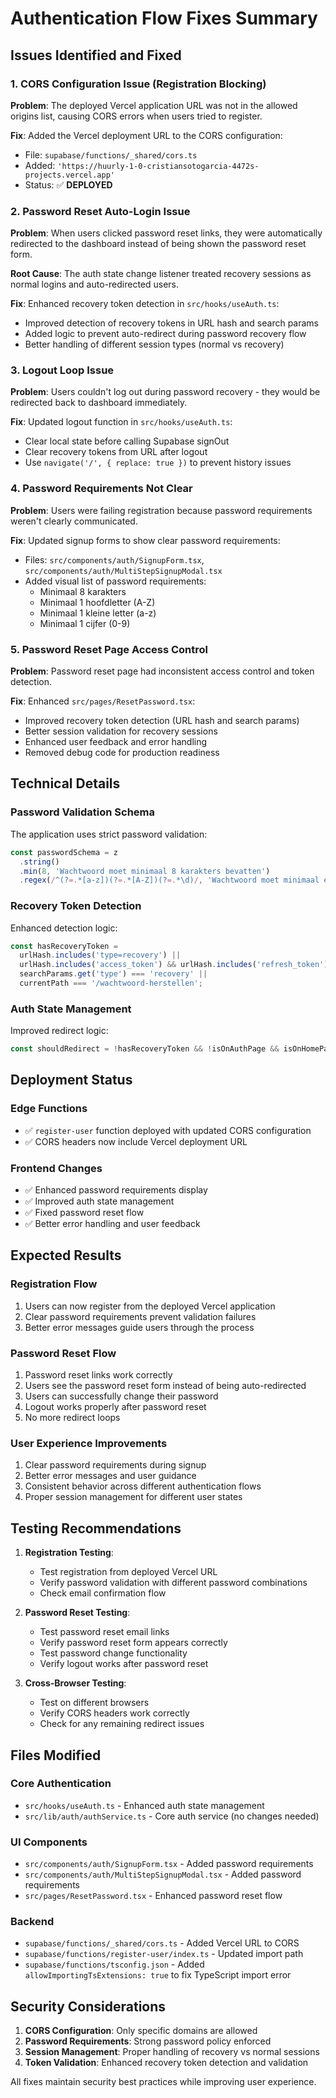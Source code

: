 # Authentication Flow Fixes Summary

## Issues Identified and Fixed

### 1. **CORS Configuration Issue (Registration Blocking)**
**Problem**: The deployed Vercel application URL was not in the allowed origins list, causing CORS errors when users tried to register.

**Fix**: Added the Vercel deployment URL to the CORS configuration:
- File: `supabase/functions/_shared/cors.ts`
- Added: `'https://huurly-1-0-cristiansotogarcia-4472s-projects.vercel.app'`
- Status: ✅ **DEPLOYED**

### 2. **Password Reset Auto-Login Issue**
**Problem**: When users clicked password reset links, they were automatically redirected to the dashboard instead of being shown the password reset form.

**Root Cause**: The auth state change listener treated recovery sessions as normal logins and auto-redirected users.

**Fix**: Enhanced recovery token detection in `src/hooks/useAuth.ts`:
- Improved detection of recovery tokens in URL hash and search params
- Added logic to prevent auto-redirect during password recovery flow
- Better handling of different session types (normal vs recovery)

### 3. **Logout Loop Issue**
**Problem**: Users couldn't log out during password recovery - they would be redirected back to dashboard immediately.

**Fix**: Updated logout function in `src/hooks/useAuth.ts`:
- Clear local state before calling Supabase signOut
- Clear recovery tokens from URL after logout
- Use `navigate('/', { replace: true })` to prevent history issues

### 4. **Password Requirements Not Clear**
**Problem**: Users were failing registration because password requirements weren't clearly communicated.

**Fix**: Updated signup forms to show clear password requirements:
- Files: `src/components/auth/SignupForm.tsx`, `src/components/auth/MultiStepSignupModal.tsx`
- Added visual list of password requirements:
  - Minimaal 8 karakters
  - Minimaal 1 hoofdletter (A-Z)
  - Minimaal 1 kleine letter (a-z)
  - Minimaal 1 cijfer (0-9)

### 5. **Password Reset Page Access Control**
**Problem**: Password reset page had inconsistent access control and token detection.

**Fix**: Enhanced `src/pages/ResetPassword.tsx`:
- Improved recovery token detection (URL hash and search params)
- Better session validation for recovery sessions
- Enhanced user feedback and error handling
- Removed debug code for production readiness

## Technical Details

### Password Validation Schema
The application uses strict password validation:
```javascript
const passwordSchema = z
  .string()
  .min(8, 'Wachtwoord moet minimaal 8 karakters bevatten')
  .regex(/^(?=.*[a-z])(?=.*[A-Z])(?=.*\d)/, 'Wachtwoord moet minimaal één hoofdletter, één kleine letter en één cijfer bevatten');
```

### Recovery Token Detection
Enhanced detection logic:
```javascript
const hasRecoveryToken = 
  urlHash.includes('type=recovery') || 
  urlHash.includes('access_token') && urlHash.includes('refresh_token') ||
  searchParams.get('type') === 'recovery' ||
  currentPath === '/wachtwoord-herstellen';
```

### Auth State Management
Improved redirect logic:
```javascript
const shouldRedirect = !hasRecoveryToken && !isOnAuthPage && isOnHomePage;
```

## Deployment Status

### Edge Functions
- ✅ `register-user` function deployed with updated CORS configuration
- ✅ CORS headers now include Vercel deployment URL

### Frontend Changes
- ✅ Enhanced password requirements display
- ✅ Improved auth state management
- ✅ Fixed password reset flow
- ✅ Better error handling and user feedback

## Expected Results

### Registration Flow
1. Users can now register from the deployed Vercel application
2. Clear password requirements prevent validation failures
3. Better error messages guide users through the process

### Password Reset Flow
1. Password reset links work correctly
2. Users see the password reset form instead of being auto-redirected
3. Users can successfully change their password
4. Logout works properly after password reset
5. No more redirect loops

### User Experience Improvements
1. Clear password requirements during signup
2. Better error messages and user guidance
3. Consistent behavior across different authentication flows
4. Proper session management for different user states

## Testing Recommendations

1. **Registration Testing**:
   - Test registration from deployed Vercel URL
   - Verify password validation with different password combinations
   - Check email confirmation flow

2. **Password Reset Testing**:
   - Test password reset email links
   - Verify password reset form appears correctly
   - Test password change functionality
   - Verify logout works after password reset

3. **Cross-Browser Testing**:
   - Test on different browsers
   - Verify CORS headers work correctly
   - Check for any remaining redirect issues

## Files Modified

### Core Authentication
- `src/hooks/useAuth.ts` - Enhanced auth state management
- `src/lib/auth/authService.ts` - Core auth service (no changes needed)

### UI Components
- `src/components/auth/SignupForm.tsx` - Added password requirements
- `src/components/auth/MultiStepSignupModal.tsx` - Added password requirements
- `src/pages/ResetPassword.tsx` - Enhanced password reset flow

### Backend
- `supabase/functions/_shared/cors.ts` - Added Vercel URL to CORS
- `supabase/functions/register-user/index.ts` - Updated import path
- `supabase/functions/tsconfig.json` - Added `allowImportingTsExtensions: true` to fix TypeScript import error

## Security Considerations

1. **CORS Configuration**: Only specific domains are allowed
2. **Password Requirements**: Strong password policy enforced
3. **Session Management**: Proper handling of recovery vs normal sessions
4. **Token Validation**: Enhanced recovery token detection and validation

All fixes maintain security best practices while improving user experience.
